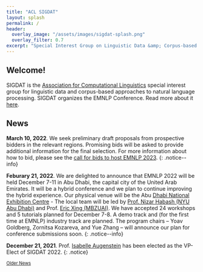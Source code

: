 ```yaml
---
title: "ACL SIGDAT"
layout: splash
permalink: /
header:
  overlay_image: "/assets/images/sigdat-splash.png"
  overlay_filter: 0.7
excerpt: "Special Interest Group on Linguistic Data &amp; Corpus-based Approaches to Natural Language Processing<br/><br/>Organizer of EMNLP"
---
```


## Welcome&#33;

SIGDAT is the [Association for Computational Linguistics](https://aclweb.org) special interest group for linguistic data and corpus-based approaches to natural language processing. SIGDAT organizes the EMNLP Conference. Read more about it [here](/about).

## News

**March 10, 2022**. We seek preliminary draft proposals from prospective bidders in the relevant regions. Promising bids will be asked to provide additional information for the final selection. For more information about how to bid, please see the [call for bids to host EMNLP 2023](/calls/bids2023).
{: .notice--info}

**Feburary 21, 2022**. We are delighted to announce that EMNLP 2022 will be held December 7-11 in Abu Dhabi, the capital city of the United Arab Emirates.  It will be a hybrid conference and we plan to continue improving the hybrid experience. Our physical venue will be the Abu [Dhabi National Exhibition Centre](https://adnec.ae/) -  The local team will be led by [Prof. Nizar Habash (NYU Abu Dhabi)](https://nyuad.nyu.edu/en/academics/divisions/science/faculty/nizar-habash.html) and Prof. [Eric Xing (MBZUAI)](https://mbzuai.ac.ae/news-events/MBZUAI-appoints-world-renowned-leading-AI-academic-Professor-Dr-Eric-Xing-as-President).  We have accepted 24 workshops and 5 tutorials planned for December 7-8.  A demo track and (for the first time at EMNLP) industry track are planned.  The program chairs – Yoav Goldberg, Zornitsa Kozareva, and Yue Zhang – will announce our plan for conference submissions soon.
{: .notice--info}

**December 21, 2021**. Prof. [Isabelle Augenstein](http://isabelleaugenstein.github.io/) has been elected as the VP-Elect of SIGDAT 2022.
{: .notice}

<div class="text-center">
    <a href="/archive" style="font-size: smaller; font-decoration: italic;">Older News</a>
</div>

